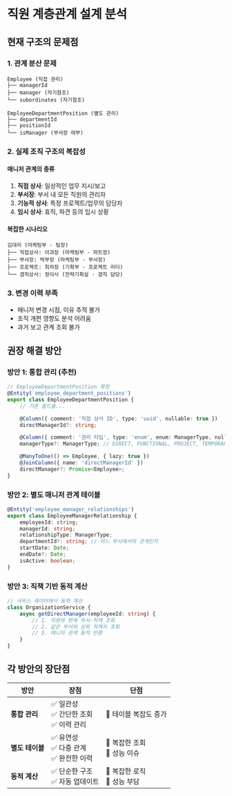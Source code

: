 # 직원 계층관계 설계 분석

## 현재 구조의 문제점

### 1. 관계 분산 문제

```
Employee (직접 관리)
├── managerId
├── manager (자기참조)
└── subordinates (자기참조)

EmployeeDepartmentPosition (별도 관리)
├── departmentId
├── positionId
└── isManager (부서장 여부)
```

### 2. 실제 조직 구조의 복잡성

#### 매니저 관계의 종류

1. **직접 상사**: 일상적인 업무 지시/보고
2. **부서장**: 부서 내 모든 직원의 관리자
3. **기능적 상사**: 특정 프로젝트/업무의 담당자
4. **임시 상사**: 휴직, 파견 등의 임시 상황

#### 복잡한 시나리오

```
김대리 (마케팅부 - 팀장)
├── 직접상사: 이과장 (마케팅부 - 파트장)
├── 부서장: 박부장 (마케팅부 - 부서장)
├── 프로젝트: 최차장 (기획부 - 프로젝트 리더)
└── 겸직상사: 정이사 (전략기획실 - 겸직 담당)
```

### 3. 변경 이력 부족

-   매니저 변경 시점, 이유 추적 불가
-   조직 개편 영향도 분석 어려움
-   과거 보고 관계 조회 불가

## 권장 해결 방안

### 방안 1: 통합 관리 (추천)

```typescript
// EmployeeDepartmentPosition 확장
@Entity('employee_department_positions')
export class EmployeeDepartmentPosition {
    // 기존 필드들...

    @Column({ comment: '직접 상사 ID', type: 'uuid', nullable: true })
    directManagerId?: string;

    @Column({ comment: '관리 타입', type: 'enum', enum: ManagerType, nullable: true })
    managerType?: ManagerType; // DIRECT, FUNCTIONAL, PROJECT, TEMPORARY

    @ManyToOne(() => Employee, { lazy: true })
    @JoinColumn({ name: 'directManagerId' })
    directManager?: Promise<Employee>;
}
```

### 방안 2: 별도 매니저 관계 테이블

```typescript
@Entity('employee_manager_relationships')
export class EmployeeManagerRelationship {
    employeeId: string;
    managerId: string;
    relationshipType: ManagerType;
    departmentId?: string; // 어느 부서에서의 관계인지
    startDate: Date;
    endDate?: Date;
    isActive: boolean;
}
```

### 방안 3: 직책 기반 동적 계산

```typescript
// 서비스 레이어에서 동적 계산
class OrganizationService {
    async getDirectManager(employeeId: string) {
        // 1. 직원의 현재 부서-직책 조회
        // 2. 같은 부서의 상위 직책자 조회
        // 3. 매니저 관계 동적 반환
    }
}
```

## 각 방안의 장단점

| 방안            | 장점                                        | 단점                           |
| --------------- | ------------------------------------------- | ------------------------------ |
| **통합 관리**   | ✅ 일관성<br>✅ 간단한 조회<br>✅ 이력 관리 | 🔴 테이블 복잡도 증가          |
| **별도 테이블** | ✅ 유연성<br>✅ 다중 관계<br>✅ 완전한 이력 | 🔴 복잡한 조회<br>🔴 성능 이슈 |
| **동적 계산**   | ✅ 단순한 구조<br>✅ 자동 업데이트          | 🔴 복잡한 로직<br>🔴 성능 부담 |
